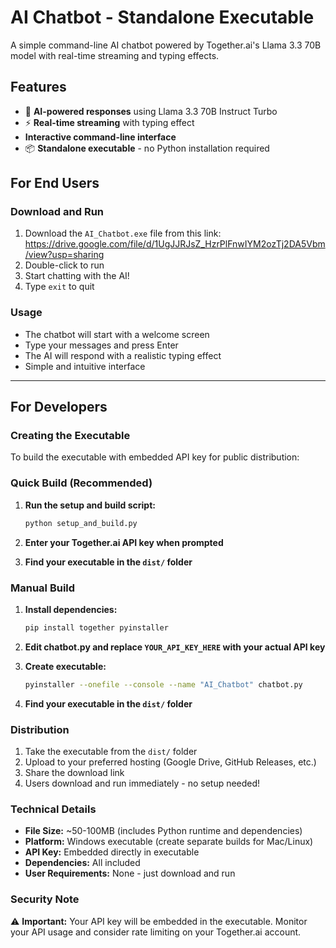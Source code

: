 # AI Chatbot - Standalone Executable

A simple command-line AI chatbot powered by Together.ai's Llama 3.3 70B model with real-time streaming and typing effects.

## Features

- 🤖 **AI-powered responses** using Llama 3.3 70B Instruct Turbo
- ⚡ **Real-time streaming** with typing effect
-  **Interactive command-line interface**
- 📦 **Standalone executable** - no Python installation required

## For End Users

### Download and Run

1. Download the `AI_Chatbot.exe` file from this link: https://drive.google.com/file/d/1UgJJRJsZ_HzrPlFnwIYM2ozTj2DA5Vbm/view?usp=sharing
2. Double-click to run
3. Start chatting with the AI!
4. Type `exit` to quit

### Usage

- The chatbot will start with a welcome screen
- Type your messages and press Enter
- The AI will respond with a realistic typing effect
- Simple and intuitive interface

---

## For Developers

### Creating the Executable

To build the executable with embedded API key for public distribution:

### Quick Build (Recommended)

1. **Run the setup and build script:**
   ```bash
   python setup_and_build.py
   ```

2. **Enter your Together.ai API key when prompted**

3. **Find your executable in the `dist/` folder**

### Manual Build

1. **Install dependencies:**
   ```bash
   pip install together pyinstaller
   ```

2. **Edit chatbot.py and replace `YOUR_API_KEY_HERE` with your actual API key**

3. **Create executable:**
   ```bash
   pyinstaller --onefile --console --name "AI_Chatbot" chatbot.py
   ```

4. **Find your executable in the `dist/` folder**

### Distribution

1. Take the executable from the `dist/` folder
2. Upload to your preferred hosting (Google Drive, GitHub Releases, etc.)
3. Share the download link
4. Users download and run immediately - no setup needed!

### Technical Details

- **File Size:** ~50-100MB (includes Python runtime and dependencies)
- **Platform:** Windows executable (create separate builds for Mac/Linux)
- **API Key:** Embedded directly in executable
- **Dependencies:** All included
- **User Requirements:** None - just download and run

### Security Note

⚠️ **Important:** Your API key will be embedded in the executable. Monitor your API usage and consider rate limiting on your Together.ai account.
